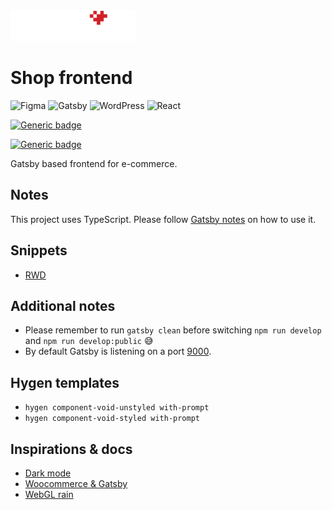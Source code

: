 <img src="logo-retrolove-shop.svg" width="200">

# Shop frontend

![Figma](https://img.shields.io/badge/figma-%23F24E1E.svg?style=for-the-badge&logo=figma&logoColor=white) ![Gatsby](https://img.shields.io/badge/Gatsby-%23663399.svg?style=for-the-badge&logo=gatsby&logoColor=white) ![WordPress](https://img.shields.io/badge/WordPress-%23117AC9.svg?style=for-the-badge&logo=WordPress&logoColor=white) ![React](https://img.shields.io/badge/react-%2320232a.svg?style=for-the-badge&logo=react&logoColor=%2361DAFB)

[![Generic badge](https://img.shields.io/badge/Bootstraped%20with-Hygen-%23f722b1.svg)](https://shields.io/)

[![Generic badge](https://img.shields.io/badge/Styled%20with-Stitches-%23ede9fe.svg)](https://shields.io/)

Gatsby based frontend for e-commerce.

## Notes

This project uses TypeScript. Please follow [Gatsby notes](https://www.gatsbyjs.com/docs/how-to/custom-configuration/typescript/) on how to use it.

## Snippets

* [RWD](snippets/rwd.md)

## Additional notes

* Please remember to run `gatsby clean` before switching `npm run develop` and `npm run develop:public` 😅
* By default Gatsby is listening on a port [9000](http://localhost:9000).

## Hygen templates

* `hygen component-void-unstyled with-prompt`
* `hygen component-void-styled with-prompt`

## Inspirations & docs

* [Dark mode](https://samrose.me/posts/dark-theme-with-stitches/)
* [Woocommerce & Gatsby](https://github.com/imranhsayed/gatsby-woocommerce-themes)
* [WebGL rain](https://webgl2fundamentals.org/webgl/lessons/webgl-drawing-without-data.html)